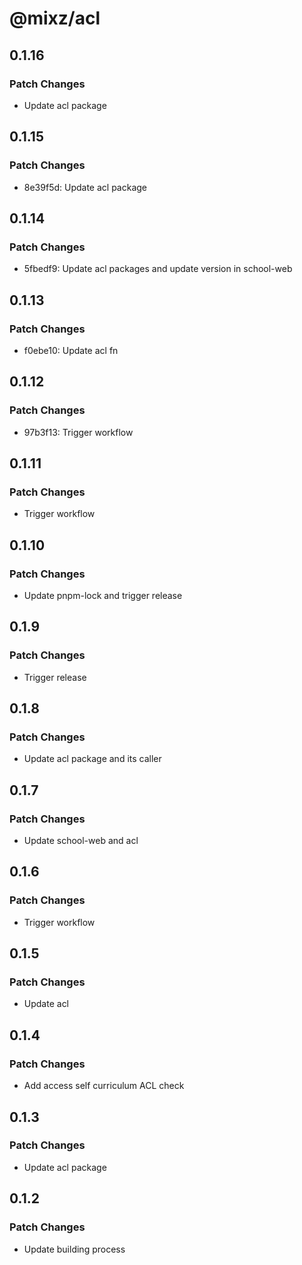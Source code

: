 # @mixz/acl

## 0.1.16

### Patch Changes

- Update acl package

## 0.1.15

### Patch Changes

- 8e39f5d: Update acl package

## 0.1.14

### Patch Changes

- 5fbedf9: Update acl packages and update version in school-web

## 0.1.13

### Patch Changes

- f0ebe10: Update acl fn

## 0.1.12

### Patch Changes

- 97b3f13: Trigger workflow

## 0.1.11

### Patch Changes

- Trigger workflow

## 0.1.10

### Patch Changes

- Update pnpm-lock and trigger release

## 0.1.9

### Patch Changes

- Trigger release

## 0.1.8

### Patch Changes

- Update acl package and its caller

## 0.1.7

### Patch Changes

- Update school-web and acl

## 0.1.6

### Patch Changes

- Trigger workflow

## 0.1.5

### Patch Changes

- Update acl

## 0.1.4

### Patch Changes

- Add access self curriculum ACL check

## 0.1.3

### Patch Changes

- Update acl package

## 0.1.2

### Patch Changes

- Update building process
